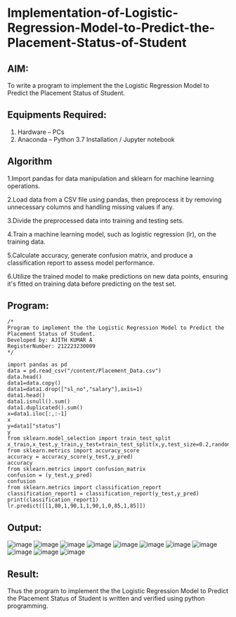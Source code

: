 # Implementation-of-Logistic-Regression-Model-to-Predict-the-Placement-Status-of-Student

## AIM:
To write a program to implement the the Logistic Regression Model to Predict the Placement Status of Student.

## Equipments Required:
1. Hardware – PCs
2. Anaconda – Python 3.7 Installation / Jupyter notebook

## Algorithm
1.Import pandas for data manipulation and sklearn for machine learning operations.

2.Load data from a CSV file using pandas, then preprocess it by removing unnecessary columns and handling missing values if any.

3.Divide the preprocessed data into training and testing sets.

4.Train a machine learning model, such as logistic regression (lr), on the training data.

5.Calculate accuracy, generate confusion matrix, and produce a classification report to assess model performance.

6.Utilize the trained model to make predictions on new data points, ensuring it's fitted on training data before predicting on the test set. 
 
## Program:
```
/*
Program to implement the the Logistic Regression Model to Predict the Placement Status of Student.
Developed by: AJITH KUMAR A
RegisterNumber: 212223230009 
*/
```
~~~
import pandas as pd
data = pd.read_csv("/content/Placement_Data.csv")
data.head()
data1=data.copy()
data1=data1.drop(["sl_no","salary"],axis=1)
data1.head()
data1.isnull().sum()
data1.duplicated().sum()
x=data1.iloc[:,:-1]
x
y=data1["status"]
y
from sklearn.model_selection import train_test_split
x_train,x_test,y_train,y_test=train_test_split(x,y,test_size=0.2,random_state=0)
from sklearn.metrics import accuracy_score
accuracy = accuracy_score(y_test,y_pred)
accuracy
from sklearn.metrics import confusion_matrix
confusion = (y_test,y_pred)
confusion
from sklearn.metrics import classification_report
classification_report1 = classification_report(y_test,y_pred)
print(classification_report1)
lr.predict([[1,80,1,90,1,1,90,1,0,85,1,85]])
~~~

## Output:
![image](https://github.com/RakshithaK11/Implementation-of-Logistic-Regression-Model-to-Predict-the-Placement-Status-of-Student/assets/139336455/32d647e7-f70f-4fba-a8e6-8b16201c475c)
![image](https://github.com/RakshithaK11/Implementation-of-Logistic-Regression-Model-to-Predict-the-Placement-Status-of-Student/assets/139336455/2f62e9d3-7684-44e8-a969-4eddcbe808d3)
![image](https://github.com/RakshithaK11/Implementation-of-Logistic-Regression-Model-to-Predict-the-Placement-Status-of-Student/assets/139336455/e2633c37-45a7-4b28-83f1-77ab15765e1e)
![image](https://github.com/RakshithaK11/Implementation-of-Logistic-Regression-Model-to-Predict-the-Placement-Status-of-Student/assets/139336455/38361f24-94ec-42de-aa6e-14d67d3304ad)
![image](https://github.com/RakshithaK11/Implementation-of-Logistic-Regression-Model-to-Predict-the-Placement-Status-of-Student/assets/139336455/89fee1bc-aabc-4868-b12e-7019d1f117da)
![image](https://github.com/RakshithaK11/Implementation-of-Logistic-Regression-Model-to-Predict-the-Placement-Status-of-Student/assets/139336455/41b02477-baa5-487c-9c06-264d895097da)
![image](https://github.com/RakshithaK11/Implementation-of-Logistic-Regression-Model-to-Predict-the-Placement-Status-of-Student/assets/139336455/637b03a9-3ad4-4390-8dc4-7ccd82119d9f)
![image](https://github.com/RakshithaK11/Implementation-of-Logistic-Regression-Model-to-Predict-the-Placement-Status-of-Student/assets/139336455/42e96505-13fb-457d-9d81-d76d1486d5a9)
![image](https://github.com/RakshithaK11/Implementation-of-Logistic-Regression-Model-to-Predict-the-Placement-Status-of-Student/assets/139336455/5e57cad1-6a4d-409b-a63d-a71657d5d2f2)
![image](https://github.com/RakshithaK11/Implementation-of-Logistic-Regression-Model-to-Predict-the-Placement-Status-of-Student/assets/139336455/75502ec7-8b17-40dd-a575-db8c6d0e6e97)
![image](https://github.com/RakshithaK11/Implementation-of-Logistic-Regression-Model-to-Predict-the-Placement-Status-of-Student/assets/139336455/9baf5590-6c48-4a0f-8162-111459350534)


## Result:
Thus the program to implement the the Logistic Regression Model to Predict the Placement Status of Student is written and verified using python programming.
